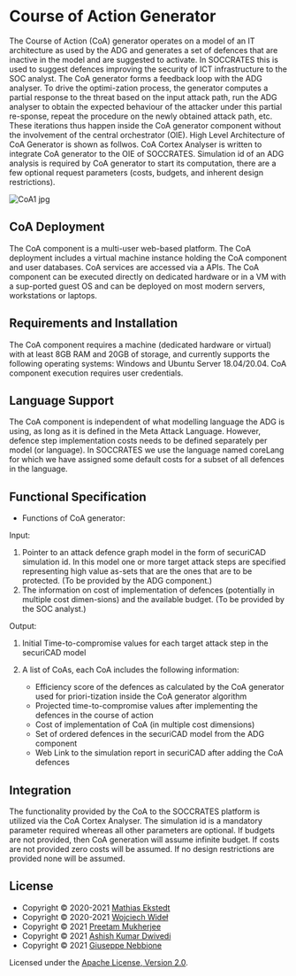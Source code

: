 # Course of Action Generator

The Course of Action (CoA) generator operates on a model of an IT architecture as used by the ADG and generates a set of defences that are inactive in the model and are suggested to activate. In SOCCRATES this is used to suggest defences improving the security of ICT infrastructure to the SOC analyst. The CoA generator forms a feedback loop with the ADG analyser. To drive the optimi-zation process, the generator computes a partial response to the threat based on the input attack path, run the ADG analyser to obtain the expected behaviour of the attacker under this partial re-sponse, repeat the procedure on the newly obtained attack path, etc. These iterations thus happen inside the CoA generator component without the involvement of the central orchestrator (OIE). High Level Architecture of CoA Generator is shown as follwos. CoA Cortex Analyser is written to integrate CoA generator to the OIE of SOCCRATES. Simulation id of an ADG analysis is required by CoA generator to start its computation, there are a few optional request parameters (costs, budgets, and inherent design restrictions).

![CoA1 jpg](https://user-images.githubusercontent.com/86651387/165049617-3f2d6438-2a81-422f-a1a6-6d79980221e8.png)

## CoA Deployment 

The CoA component is a multi-user web-based platform. The CoA deployment includes a virtual machine instance holding the CoA component and user databases. CoA services are accessed via a APIs. The CoA component can be executed directly on dedicated hardware or in a VM with a sup-ported guest OS and can be deployed on most modern servers, workstations or laptops.

## Requirements and Installation

The CoA component requires a machine (dedicated hardware or virtual) with at least 8GB RAM and 20GB of storage, and currently supports the following operating systems: Windows and Ubuntu Server 18.04/20.04. CoA component execution requires user credentials.

## Language Support

The CoA component is independent of what modelling language the ADG is using, as long as it is defined in the Meta Attack Language. However, defence step implementation costs needs to be defined separately per model (or language). In SOCCRATES we use the language named coreLang for which we have assigned some default costs for a subset of all defences in the language.

## Functional Specification

* Functions of CoA generator:

Input: 

1) Pointer to an attack defence graph model in the form of securiCAD simulation id. In this model one or more target attack steps are specified representing high value as-sets that are the ones that are to be protected. (To be provided by the ADG component.)
2) The information on cost of implementation of defences (potentially in multiple cost dimen-sions) and the available budget. (To be provided by the SOC analyst.) 

Output:

1) Initial Time-to-compromise values for each target attack step in the securiCAD model
2) A list of CoAs, each CoA includes the following information:

    *	Efficiency score of the defences as calculated by the CoA generator used for priori-tization inside the CoA generator algorithm
    *	Projected time-to-compromise values after implementing the defences in the course of action    
    *	Cost of implementation of CoA (in multiple cost dimensions)    
    *	Set of ordered defences in the securiCAD model from the ADG component
    *	Web Link to the simulation report in securiCAD after adding the CoA defences

## Integration 

The functionality provided by the CoA to the SOCCRATES platform is utilized via the CoA Cortex Analyser. The simulation id is a mandatory parameter required whereas all other parameters are optional. If budgets are not provided, then CoA generation will assume infinite budget. If costs are not provided zero costs will be assumed. If no design restrictions are provided none will be assumed.

## License

* Copyright © 2020-2021 [Mathias Ekstedt](mailto:mekstedt@kth.se)
* Copyright © 2020-2021 [Wojciech Wideł](mailto:widel@kth.se)
* Copyright © 2021 [Preetam Mukherjee](mailto:preetam@kth.se)
* Copyright © 2021 [Ashish Kumar Dwivedi](mailto:dwvedi@kth.se)
* Copyright © 2021 [Giuseppe Nebbione](mailto:nebbione@kth.se)

Licensed under the [Apache License, Version 2.0](https://www.apache.org/licenses/LICENSE-2.0).
